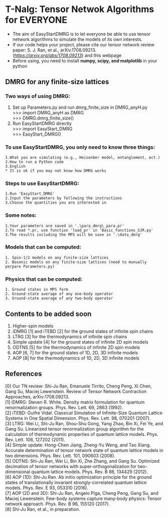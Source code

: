 # T-Nalg: Tensor Netwok Algorithms for EVERYONE   * The aim of EasyStartDMRG is to let everyone be able to use tensor network algorithms to simulate the models of its own interests.* If our code helps your project, please cite our tensor network review paper: S. J. Ran, et al., arXiv.1708.09213. (*https://arxiv.org/abs/1708.09213*) and this webpage*  Before using, you need to install **numpy, scipy, and matplotlib** in your python## DMRG for any finite-size lattices### Two ways of using DMRG:  1. Set up Parameters.py and run dmrg_finite_size in DMRG_anyH.py    	  \>>> import DMRG_anyH as DMRG         \>>> DMRG.dmrg_finite_size()     2. Run EasyStartDMRG directly          \>>> import EasyStart_DMRG         \>>> EasyStart_DMRG()   ### To use EasyStartDMRG, you only need to know three things:       1.What you are simulating (e.g., Heisenber model, entanglement, ect.)        2.How to run a Python code       3.English       * It is ok if you may not know how DMRG works   ### Steps to use EasyStartDMRG:       1.Run 'EasyStart_DMRG'       2.Input the parameters by following the instructions     3.Choose the quantities you are interested in ### Some notes:     1.Your parameters are saved in '.\para_dmrg\_para.pr'     2.To read *.pr, use function 'load_pr' in 'Basic_functions_SJR.py'     3.The results including the MPS will be save in '.\data_dmrg' ### Models that can be computed:    1. Spin-1/2 models on any finite-size lattices    2. Bosonic models on any finite-size lattices (need to munually perpare Parameters.py)### Physics that can be computed:    1. Ground states in MPS form    2. Ground-state average of any one-body operator    3. Ground-state average of any two-body operator## Contents to be added soon  1. Higher-spin models  2. iDMRG [1] and iTEBD [2] for the ground states of infinite spin chains  3. LTRG [3] for the thermodynamics of infinite spin chains  4. Simple update [4] for the ground states of infinite 2D spin models  5. ODTNS [5] for the thermodynamics of infinite 2D spin models  6. AOP [6, 7] for the ground states of 1D, 2D, 3D infinite models  7. AOP [8] for the thermodynamics of 1D, 2D, 3D infinite models## References [0] Our TN review: Shi-Ju Ran, Emanuele Tirrito, Cheng Peng, Xi Chen, Gang Su, Maciej Lewenstein. Review of Tensor Network Contraction Approaches, arXiv:1708.09213.    [1] iDMRG: Steven R. White. Density matrix formulation for quantum renormalization groups. Phys. Rev. Lett. 69, 2863 (1992).   [2] iTEBD: Guifre Vidal. Classical Simulation of Infinite-Size Quantum Lattice Systems in One Spatial Dimension. Phys. Rev. Lett. 98, 070201 (2007).    [3] LTRG: Wei Li, Shi-Ju Ran, Shou-Shu Gong, Yang Zhao, Bin Xi, Fei Ye, and Gang Su. Linearized tensor renormalization group algorithm for the calculation of thermodynamic properties of quantum lattice models. Phys. Rev. Lett. 106, 127202 (2011).   [4] Simple update: Hong-Chen Jiang, Zheng-Yu Weng, and Tao Xiang. Accurate determination of tensor network state of quantum lattice models in two dimensions. Phys. Rev. Lett. 101, 090603 (2008).   [5] ODTNS: Shi-Ju Ran, Wei Li, Bin Xi, Zhe Zhang, and Gang Su. Optimized decimation of tensor networks with super-orthogonalization for two-dimensional quantum lattice models. Phys. Rev. B 86, 134429 (2012).   [6] AOP (1D): Shi-Ju Ran. Ab initio optimization principle for the ground states of translationally invariant strongly-correlated quantum lattice models. Phys. Rev. E 93, 053310 (2016).   [7] AOP (2D and 3D): Shi-Ju Ran, Angelo Piga, Cheng Peng, Gang Su, and Maciej Lewenstein. Few-body systems capture many-body physics: Tensor network approach. Phys. Rev. B 96, 155120 (2017).    [8] Shi-Ju Ran, et al., in preparation.